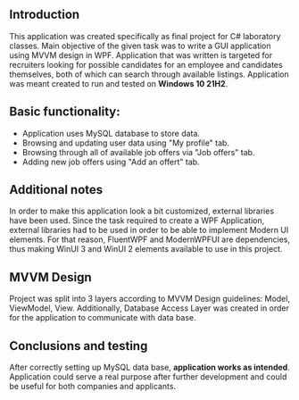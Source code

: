 ## Introduction
This application was created specifically as final project for C# laboratory classes. Main objective of the given task was to write a GUI application using MVVM design in WPF. Application that was written is targeted for recruiters looking for possible candidates for an employee and candidates themselves, both of which can search through available listings. Application was meant created to run and tested on **Windows 10 21H2**.

## Basic functionality:
* Application uses MySQL database to store data.
* Browsing and updating user data using "My profile" tab.
* Browsing through all of available job offers via "Job offers" tab.
* Adding new job offers using "Add an offert" tab.

## Additional notes
In order to make this application look a bit customized, external libraries have been used. Since the task required to create a WPF Application, external libraries had to be used in order to be able to implement Modern UI elements. For that reason, FluentWPF and ModernWPFUI are dependencies, thus making WinUI 3 and WinUI 2 elements available to use in this project.

## MVVM Design
Project was split into 3 layers according to MVVM Design guidelines: Model, ViewModel, View. Additionally, Database Access Layer was created in order for the application to communicate with data base.

## Conclusions and testing
After correctly setting up MySQL data base, **application works as intended**. Application could serve a real purpose after further development and could be useful for both companies and applicants.

